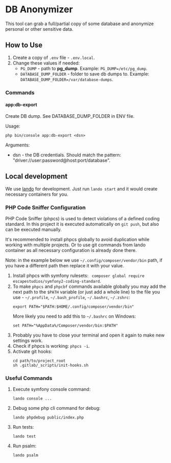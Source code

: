 # DB Anonymizer

This tool can grab a full/partial copy of some database and anonymize personal
or other sensitive data.

## How to Use

1. Create a copy of `.env` file - `.env.local`.
2. Change these values if needed:  
   - `PG_DUMP` - path to **pg_dump**. Example: `PG_DUMP=/etc/pg_dump`.  
   - `DATABASE_DUMP_FOLDER` - folder to save db dumps to. Example: `DATABASE_DUMP_FOLDER=/var/database-dumps`.  

### Commands

#### app:db-export <dsn>

Create DB dump. See DATABASE_DUMP_FOLDER in ENV file.

Usage:
```
php bin/console app:db-export <dsn>
```

Arguments:
- dsn - the DB credentials. Should match the pattern:
  "driver://user:password@host:port/database".

## Local development

We use [lando](https://lando.dev/) for development. Just run `lando start` and
it would create necessary containers for you.

### PHP Code Sniffer Configuration

PHP Code Sniffer (phpcs) is used to detect violations of a defined coding
standard. In this project it is executed automatically on `git push`, but also
can be executed manually.

It's recommended to install phpcs globally to avoid duplication while working
with multiple projects. Or to use git commands from lando container as
all necessary configuration is already done there.

Note: in the example below we use `~/.config/composer/vendor/bin` path,
if you have a different path then replace it with your value.

1. Install phpcs with symfony rulesets:
   ` composer global require escapestudios/symfony2-coding-standard`.
2. To make `phpcs` and `phpcbf` commands available globally you may add the next
   path to the `$PATH` variable (or just add a whole line) to the file you use -
   `~/.profile`, `~/.bash_profile`, `~/.bashrc`, `~/.zshrc`:
   ```
   export PATH="$PATH:$HOME/.config/composer/vendor/bin"
   ```
   More likely you need to add this to `~/.bashrc` on Windows:
   ```
   set PATH="%AppData%/Composer/vendor/bin:$PATH"
   ```
3. Probably you have to close your terminal and open it again to make new
   settings work.
4. Check if phpcs is working: `phpcs -i`.
5. Activate git hooks:
   ```
   cd path/to/project_root
   sh .gitlab/_scripts/init-hooks.sh
   ```

### Useful Commands

1. Execute symfony console command:
   ```
   lando console ...
   ```
2. Debug some php cli command for debug:
   ```
   lando phpdebug public/index.php
   ```
3. Run tests:
    ```
    lando test 
    ```
4. Run psalm:
   ```
   lando psalm
   ```
